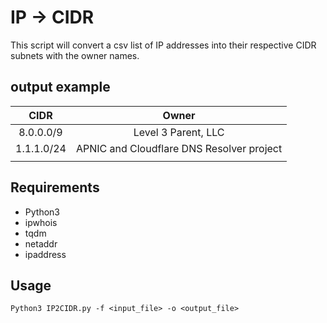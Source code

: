 # IP -> CIDR

This script will convert a csv list of IP addresses into their respective CIDR subnets with the owner names.

## output example

|    CIDR    |                   Owner                   |
|:----------:|:-----------------------------------------:|
| 8.0.0.0/9  |            Level 3 Parent, LLC            |
| 1.1.1.0/24 | APNIC and Cloudflare DNS Resolver project |
|            |                                           |

## Requirements

- Python3
- ipwhois
- tqdm
- netaddr
- ipaddress

## Usage

`Python3 IP2CIDR.py -f <input_file> -o <output_file>`
